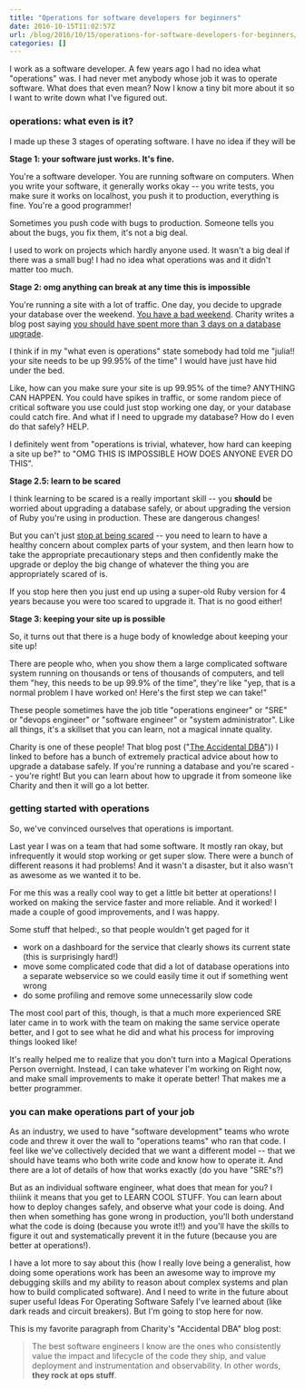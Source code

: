 ```yaml
---
title: "Operations for software developers for beginners"
date: 2016-10-15T11:02:57Z
url: /blog/2016/10/15/operations-for-software-developers-for-beginners/
categories: []
---
```


I work as a software developer. A few years ago I had no idea what "operations" was. I had
never met anybody whose job it was to operate software. What does that even mean? Now I
know a tiny bit more about it so I want to write down what I've figured out.

### operations: what even is it?

I made up these 3 stages of operating software. I have no idea if they will be 

**Stage 1: your software just works. It's fine.**

You're a software developer. You are running software on computers. When you write your software, it generally works okay -- you write tests, you make sure it works on localhost, you push it to production, everything is fine. You're a good programmer!

Sometimes you push code with bugs to production. Someone tells you about the bugs, you fix
them, it's not a big deal.

I used to work on projects which hardly anyone used. It wasn't a big deal if there was a
small bug! I had no idea what operations was and it didn't matter too much.

**Stage 2: omg anything can break at any time this is impossible**

You're running a site with a lot of traffic. One day, you decide to upgrade your database over the weekend. [You have a bad weekend](https://blog.clevertap.com/sleepless-nights-with-mongodb-wiredtiger-and-our-return-to-mmapv1/). Charity writes a blog post saying [you should have spent more than 3 days on a database upgrade](https://charity.wtf/2016/10/02/the-accidental-dba/).

I think if in my "what even is operations" state somebody had told me "julia!! your site needs to be up 99.95% of the time" I would have just have hid under the bed.

Like, how can you make sure your site is up 99.95% of the time? ANYTHING CAN HAPPEN. You could have spikes in traffic, or some random piece of critical software you use could just stop working one day, or your database could catch fire. And what if I need to upgrade my database? How do I even do that safely? HELP.

I definitely went from "operations is trivial, whatever, how hard can keeping a site up be?" to "OMG THIS IS IMPOSSIBLE HOW DOES ANYONE EVER DO THIS".

**Stage 2.5: learn to be scared**

I think learning to be scared is a really important skill -- you **should** be worried
about upgrading a database safely, or about upgrading the version of Ruby you're using in
production. These are dangerous changes!

But you can't just [stop at being scared](/blog/2014/12/21/fear-makes-you-a-worse-programmer/) -- you need to learn to have a healthy concern about complex parts of your system, and then learn how to take the appropriate precautionary steps and then confidently make the upgrade or deploy the big change of whatever the thing you are appropriately scared of is.

If you stop here then you just end up using a super-old Ruby version for 4 years
because you were too scared to upgrade it. That is no good either!

**Stage 3: keeping your site up is possible**

So, it turns out that there is a huge body of knowledge about keeping your site up!

There are people who, when you show them a large complicated software system
running on thousands or tens of thousands of computers, and tell them "hey, this needs to
be up 99.9% of the time", they're like "yep, that is a normal problem I have worked on! Here's the first step we can take!"

These people sometimes have the job title "operations engineer" or "SRE" or "devops engineer" or "software engineer" or "system administrator". Like all things, it's a skillset that you can learn, not a magical innate quality.

Charity is one of these people! That blog post ("[The Accidental
DBA](https://charity.wtf/2016/10/02/the-accidental-dba/)")) I linked to before has a bunch
of extremely practical advice about how to upgrade a database safely. If you're running a
database and you're scared -- you're right! But you can learn about how to upgrade it from
someone like Charity and then it will go a lot better.

### getting started with operations

So, we've convinced ourselves that operations is important.

Last year I was on a team that had some software. It mostly ran okay, but infrequently it
would stop working or get super slow. There were a bunch of different reasons it had
problems! And it wasn't a disaster, but it also wasn't as awesome as we wanted it to be.

For me this was a really cool way to get a little bit better at operations! I worked on
making the service faster and more reliable. And it worked! I made a couple of good
improvements, and I was happy.

Some stuff that helped:, so that people wouldn't get paged for it

* work on a dashboard for the service that clearly shows its current state (this is surprisingly hard!)
* move some complicated code that did a lot of database operations into a separate webservice so we could easily time it out if something went wrong
* do some profiling and remove some unnecessarily slow code

The most cool part of this, though, is that a much more experienced SRE later came in to
work with the team on making the same service operate better, and I got to see what he did
and what his process for improving things looked like!

It's really helped me to realize that you don't turn into a Magical Operations Person overnight. Instead, I can take whatever I'm working on Right now, and make small improvements to make it operate better! That makes me a better programmer.

### you can make operations part of your job

As an industry, we used to have "software development" teams who wrote code and threw it over the wall to "operations teams" who ran that code. I feel like we've collectively decided that we want a different model -- that we should have teams who both write code and know how to operate it. And there are a lot of details of how that works exactly (do you have "SRE"s?)

But as an individual software engineer, what does that mean for you? I thiiink it means that you get to LEARN COOL STUFF. You can learn about how to deploy changes safely, and observe what your code is doing. And then when something has gone wrong in production, you'll both understand what the code is doing (because you wrote it!!) and you'll have the skills to figure it out and systematically prevent it in the future (because you are better at operations!).

I have a lot more to say about this (how I really love being a generalist, how doing some operations work has been an awesome way to improve my debugging skills and my ability to reason about complex systems and plan how to build complicated software). And I need to write in the future about super useful Ideas For Operating Software Safely I've learned about (like dark reads and circuit breakers). But I'm going to stop here for now.

This is my favorite paragraph from Charity's "Accidental DBA" blog post:

> The best software engineers I know are the ones who consistently value the impact and lifecycle of the code they ship, and value deployment and instrumentation and observability.  In other words, **they rock at ops stuff**.